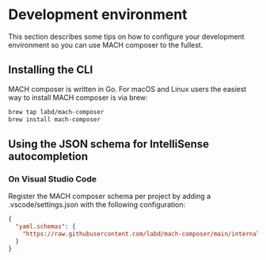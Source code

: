 # Development environment

This section describes some tips on how to configure your development
environment so you can use MACH composer to the fullest.

## Installing the CLI

MACH composer is written in Go. For macOS and Linux users the easiest way to
install MACH composer is via brew:

```bash
brew tap labd/mach-composer
brew install mach-composer
```

## Using the JSON schema for IntelliSense autocompletion

### On Visual Studio Code

Register the MACH composer schema per project by adding a .vscode/settings.json with the
following configuration:
```json
{
  "yaml.schemas": {
    "https://raw.githubusercontent.com/labd/mach-composer/main/internal/config/schemas/schema-1.yaml": "*.yml"
  }
}
```
